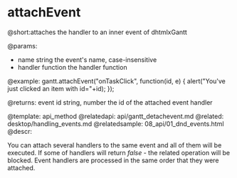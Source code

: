 attachEvent
=============
@short:attaches the handler to an inner event of dhtmlxGantt
	

@params: 
- name		string		the event's name, case-insensitive
- handler	function	the handler function 

@example: 
gantt.attachEvent("onTaskClick", function(id, e) {
	alert("You've just clicked an item with id="+id);
});

@returns:
event id	string, number	the id of the attached event handler



@template:	api_method
@relatedapi:
	api/gantt_detachevent.md
@related:
	desktop/handling_events.md
@relatedsample:
	08_api/01_dnd_events.html
@descr:

You can attach several handlers to the same event and all of them will be executed.
If some of handlers will return *false* - the related operation will be blocked.
Event handlers are processed in the same order that they were attached.